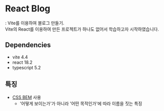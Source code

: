 # React Blog
: Vite를 이용하여 블로그 만들기.  
Vite의 React를 이용하여 만든 프로젝트가 하나도 없어서 학습하고자 시작하였습니다.

## Dependencies
- vite 4.4
- react 18.2
- typescript 5.2

## 특징
- [CSS BEM](https://nykim.work/15) 사용
   - '어떻게 보이는가'가 아니라 '어떤 목적인가'에 따라 이름을 짓는 특징

